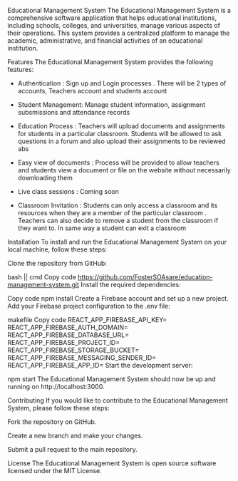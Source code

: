 Educational Management System
The Educational Management System is a comprehensive software application that helps educational institutions, including schools, colleges, and universities, manage various aspects of their operations. This system provides a centralized platform to manage the academic, administrative, and financial activities of an educational institution.

Features
The Educational Management System provides the following features:

-   Authentication : Sign up and Login processes . There will be 2 types of accounts, Teachers account and students account

-   Student Management: Manage student information, assignment subsmissions and attendance records

-   Education Process : Teachers will upload documents and assignments for students in a particular classroom. Students will be allowed to ask questions in a forum and also upload their assignments to be reviewed abs

-   Easy view of documents : Process will be provided to allow teachers and students view a document or file on the website without necessarily downloading them

-   Live class sessions : Coming soon

-   Classroom Invitation : Students can only access a classroom and its resources when they are a member of the particular classroom . Teachers can also decide to remove a student from the classroom if they want to. In same way a student can exit a classroom

Installation
To install and run the Educational Management System on your local machine, follow these steps:

Clone the repository from GitHub:

bash || cmd
Copy code
https://github.com/FosterSOAsare/education-management-system.git
Install the required dependencies:

Copy code
npm install
Create a Firebase account and set up a new project.
Add your Firebase project configuration to the .env file:

makefile
Copy code
REACT_APP_FIREBASE_API_KEY=<your-api-key>
REACT_APP_FIREBASE_AUTH_DOMAIN=<your-auth-domain>
REACT_APP_FIREBASE_DATABASE_URL=<your-database-url>
REACT_APP_FIREBASE_PROJECT_ID=<your-project-id>
REACT_APP_FIREBASE_STORAGE_BUCKET=<your-storage-bucket>
REACT_APP_FIREBASE_MESSAGING_SENDER_ID=<your-messaging-sender-id>
REACT_APP_FIREBASE_APP_ID=<your-app-id>
Start the development server:

npm start
The Educational Management System should now be up and running on http://localhost:3000.

Contributing
If you would like to contribute to the Educational Management System, please follow these steps:

Fork the repository on GitHub.

Create a new branch and make your changes.

Submit a pull request to the main repository.

License
The Educational Management System is open source software licensed under the MIT License.
